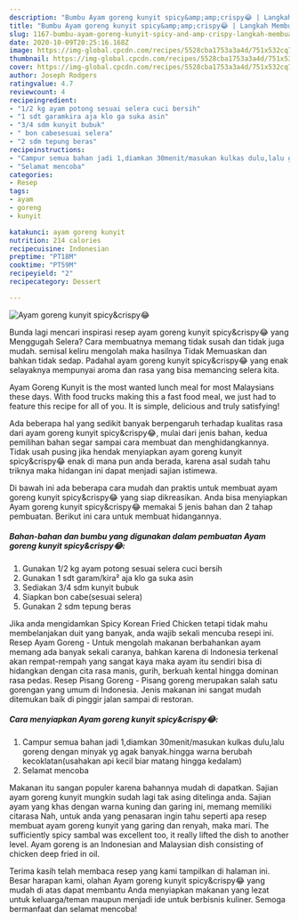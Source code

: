 ```yaml
---
description: "Bumbu Ayam goreng kunyit spicy&amp;amp;crispy😂 | Langkah Membuat Ayam goreng kunyit spicy&amp;amp;crispy😂 Yang Enak Banget"
title: "Bumbu Ayam goreng kunyit spicy&amp;amp;crispy😂 | Langkah Membuat Ayam goreng kunyit spicy&amp;amp;crispy😂 Yang Enak Banget"
slug: 1167-bumbu-ayam-goreng-kunyit-spicy-and-amp-crispy-langkah-membuat-ayam-goreng-kunyit-spicy-and-amp-crispy-yang-enak-banget
date: 2020-10-09T20:25:16.168Z
image: https://img-global.cpcdn.com/recipes/5528cba1753a3a4d/751x532cq70/ayam-goreng-kunyit-spicycrispy😂-foto-resep-utama.jpg
thumbnail: https://img-global.cpcdn.com/recipes/5528cba1753a3a4d/751x532cq70/ayam-goreng-kunyit-spicycrispy😂-foto-resep-utama.jpg
cover: https://img-global.cpcdn.com/recipes/5528cba1753a3a4d/751x532cq70/ayam-goreng-kunyit-spicycrispy😂-foto-resep-utama.jpg
author: Joseph Rodgers
ratingvalue: 4.7
reviewcount: 4
recipeingredient:
- "1/2 kg ayam potong sesuai selera cuci bersih"
- "1 sdt garamkira aja klo ga suka asin"
- "3/4 sdm kunyit bubuk"
- " bon cabesesuai selera"
- "2 sdm tepung beras"
recipeinstructions:
- "Campur semua bahan jadi 1,diamkan 30menit/masukan kulkas dulu,lalu goreng dengan minyak yg agak banyak.hingga warna berubah kecoklatan(usahakan api kecil biar matang hingga kedalam)"
- "Selamat mencoba"
categories:
- Resep
tags:
- ayam
- goreng
- kunyit

katakunci: ayam goreng kunyit 
nutrition: 214 calories
recipecuisine: Indonesian
preptime: "PT18M"
cooktime: "PT59M"
recipeyield: "2"
recipecategory: Dessert

---
```



![Ayam goreng kunyit spicy&amp;crispy😂](https://img-global.cpcdn.com/recipes/5528cba1753a3a4d/751x532cq70/ayam-goreng-kunyit-spicycrispy😂-foto-resep-utama.jpg)

Bunda lagi mencari inspirasi resep ayam goreng kunyit spicy&amp;crispy😂 yang Menggugah Selera? Cara membuatnya memang tidak susah dan tidak juga mudah. semisal keliru mengolah maka hasilnya Tidak Memuaskan dan bahkan tidak sedap. Padahal ayam goreng kunyit spicy&amp;crispy😂 yang enak selayaknya mempunyai aroma dan rasa yang bisa memancing selera kita.

Ayam Goreng Kunyit is the most wanted lunch meal for most Malaysians these days. With food trucks making this a fast food meal, we just had to feature this recipe for all of you. It is simple, delicious and truly satisfying!

Ada beberapa hal yang sedikit banyak berpengaruh terhadap kualitas rasa dari ayam goreng kunyit spicy&amp;crispy😂, mulai dari jenis bahan, kedua pemilihan bahan segar sampai cara membuat dan menghidangkannya. Tidak usah pusing jika hendak menyiapkan ayam goreng kunyit spicy&amp;crispy😂 enak di mana pun anda berada, karena asal sudah tahu triknya maka hidangan ini dapat menjadi sajian istimewa.


Di bawah ini ada beberapa cara mudah dan praktis untuk membuat ayam goreng kunyit spicy&amp;crispy😂 yang siap dikreasikan. Anda bisa menyiapkan Ayam goreng kunyit spicy&amp;crispy😂 memakai 5 jenis bahan dan 2 tahap pembuatan. Berikut ini cara untuk membuat hidangannya.

<!--inarticleads1-->

##### Bahan-bahan dan bumbu yang digunakan dalam pembuatan Ayam goreng kunyit spicy&amp;crispy😂:

1. Gunakan 1/2 kg ayam potong sesuai selera cuci bersih
1. Gunakan 1 sdt garam/kira² aja klo ga suka asin
1. Sediakan 3/4 sdm kunyit bubuk
1. Siapkan  bon cabe(sesuai selera)
1. Gunakan 2 sdm tepung beras


Jika anda mengidamkan Spicy Korean Fried Chicken tetapi tidak mahu membelanjakan duit yang banyak, anda wajib sekali mencuba resepi ini. Resep Ayam Goreng - Untuk mengolah makanan berbahankan ayam memang ada banyak sekali caranya, bahkan karena di Indonesia terkenal akan rempat-rempah yang sangat kaya maka ayam itu sendiri bisa di hidangkan dengan cita rasa manis, gurih, berkuah kental hingga dominan rasa pedas. Resep Pisang Goreng - Pisang goreng merupakan salah satu gorengan yang umum di Indonesia. Jenis makanan ini sangat mudah ditemukan baik di pinggir jalan sampai di restoran. 

<!--inarticleads2-->

##### Cara menyiapkan Ayam goreng kunyit spicy&amp;crispy😂:

1. Campur semua bahan jadi 1,diamkan 30menit/masukan kulkas dulu,lalu goreng dengan minyak yg agak banyak.hingga warna berubah kecoklatan(usahakan api kecil biar matang hingga kedalam)
1. Selamat mencoba


Makanan itu sangan populer karena bahannya mudah di dapatkan. Sajian ayam goreng kunyit mungkin sudah lagi tak asing ditelinga anda. Sajian ayam yang khas dengan warna kuning dan garing ini, memang memiliki citarasa Nah, untuk anda yang penasaran ingin tahu seperti apa resep membuat ayam goreng kunyit yang garing dan renyah, maka mari. The sufficiently spicy sambal was excellent too, it really lifted the dish to another level. Ayam goreng is an Indonesian and Malaysian dish consisting of chicken deep fried in oil. 

Terima kasih telah membaca resep yang kami tampilkan di halaman ini. Besar harapan kami, olahan Ayam goreng kunyit spicy&amp;crispy😂 yang mudah di atas dapat membantu Anda menyiapkan makanan yang lezat untuk keluarga/teman maupun menjadi ide untuk berbisnis kuliner. Semoga bermanfaat dan selamat mencoba!
